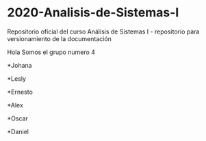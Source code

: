 # 2020-Analisis-de-Sistemas-I
Repositorio oficial del curso Análisis de Sistemas I - repositorio para versionamiento de la documentación

Hola Somos el grupo numero 4


*Johana

*Lesly

*Ernesto

*Alex

*Oscar

*Daniel
